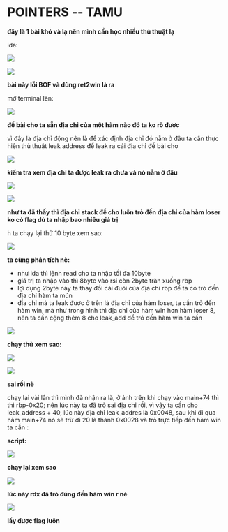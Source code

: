 # POINTERS -- TAMU

**đây là 1 bài khó và lạ nên mình cần học nhiều thủ thuật lạ**

ida:

![](https://i.imgur.com/QhtpTJ8.png)


![](https://i.imgur.com/WO6QBNL.png)


**bài này lỗi BOF và dùng ret2win là ra**

mở terminal lên:

![](https://i.imgur.com/j3y2Yad.png)

**đề bài cho ta sẵn địa chỉ của một hàm nào đó ta ko rõ được**

vì đây là địa chỉ động nên là để xác định địa chỉ đó nằm ở đâu ta cần thực hiện thủ thuật leak address để leak ra cái địa chỉ đề bài cho

![](https://i.imgur.com/xumdH2u.png)

**kiểm tra xem địa chỉ ta được leak ra chưa và nó nằm ở đâu**

![](https://i.imgur.com/onS1f4C.png)

![](https://i.imgur.com/RY2NxkD.png)

**như ta đã thấy thì địa chỉ stack đề cho luôn trỏ đến địa chỉ của hàm loser ko có flag dù ta nhập bao nhiêu giá trị**

h ta chạy lại thử 10 byte xem sao:

![](https://i.imgur.com/h9gwDmJ.png)

**ta cùng phân tích nè:**

- như ida thì lệnh read cho ta nhập tối đa 10byte
- giá trị ta nhập vào thì 8byte vào rsi còn 2byte tràn xuống rbp
- lợi dụng 2byte này ta thay đổi cái đuôi của địa chỉ rbp để ta có trỏ đến địa chỉ hàm ta mún 
- địa chỉ mà ta leak được ở trên là địa chỉ của hàm loser, ta cần trỏ đến hàm win, mà như trong hình thì địa chỉ của hàm win hơn hàm loser 8, nên ta cần cộng thêm 8 cho leak_add để trỏ đến hàm win ta cần 

![](https://i.imgur.com/CrLjJQT.png)

**chạy thử xem sao:**

![](https://i.imgur.com/heV0wYG.png)

![](https://i.imgur.com/NP7eAqv.png)

**sai rồi nè**

chạy lại vài lần thì mình đã nhận ra là, ở ảnh trên khi chạy vào main+74 thì thì rbp-0x20; nên lúc này ta đã trỏ sai địa chỉ rồi, vì vậy ta cần cho leak_address + 40, lúc này địa chỉ leak_addres là 0x0048, sau khi đi qua hàm main+74 nó sẽ trừ đi 20 là thành 0x0028 và trỏ trực tiếp đến hàm win ta cần : 

**script:**

![](https://i.imgur.com/lt6vjCa.png)

**chạy lại xem sao**

![](https://i.imgur.com/etOqmKO.png)

**lúc này rdx đã trỏ đúng đến hàm win r nè**

![](https://i.imgur.com/zLwMspE.png)

**lấy được flag luôn**

